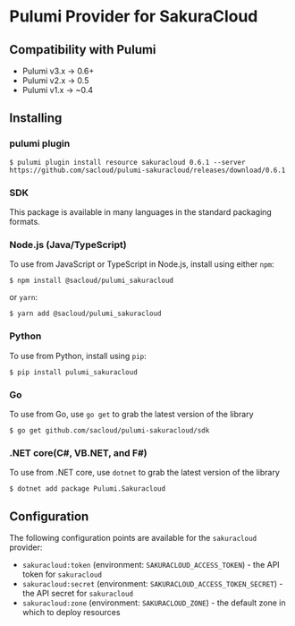 # Pulumi Provider for SakuraCloud

## Compatibility with Pulumi

- Pulumi v3.x ->  0.6+ 
- Pulumi v2.x ->  0.5  
- Pulumi v1.x -> ~0.4

## Installing

### pulumi plugin

    $ pulumi plugin install resource sakuracloud 0.6.1 --server https://github.com/sacloud/pulumi-sakuracloud/releases/download/0.6.1

### SDK

This package is available in many languages in the standard packaging formats.

### Node.js (Java/TypeScript)

To use from JavaScript or TypeScript in Node.js, install using either `npm`:

    $ npm install @sacloud/pulumi_sakuracloud

or `yarn`:

    $ yarn add @sacloud/pulumi_sakuracloud

### Python

To use from Python, install using `pip`:

    $ pip install pulumi_sakuracloud

### Go

To use from Go, use `go get` to grab the latest version of the library

    $ go get github.com/sacloud/pulumi-sakuracloud/sdk
    
### .NET core(C#, VB.NET, and F#)

To use from .NET core, use `dotnet` to grab the latest version of the library

    $ dotnet add package Pulumi.Sakuracloud

## Configuration

The following configuration points are available for the `sakuracloud` provider:

- `sakuracloud:token` (environment: `SAKURACLOUD_ACCESS_TOKEN`) - the API token for `sakuracloud`
- `sakuracloud:secret` (environment: `SAKURACLOUD_ACCESS_TOKEN_SECRET`) - the API secret for `sakuracloud`
- `sakuracloud:zone` (environment: `SAKURACLOUD_ZONE`) - the default zone in which to deploy resources
